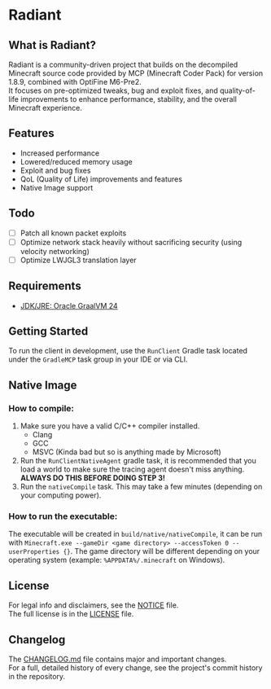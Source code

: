 # Radiant

## What is Radiant?
Radiant is a community-driven project that builds on the decompiled Minecraft source code provided by MCP (Minecraft Coder Pack) for version 1.8.9, combined with OptiFine M6-Pre2.  
It focuses on pre-optimized tweaks, bug and exploit fixes, and quality-of-life improvements to enhance performance, stability, and the overall Minecraft experience.

## Features
- Increased performance
- Lowered/reduced memory usage
- Exploit and bug fixes
- QoL (Quality of Life) improvements and features
- Native Image support

## Todo
- [ ] Patch all known packet exploits
- [ ] Optimize network stack heavily without sacrificing security (using velocity networking)
- [ ] Optimize LWJGL3 translation layer

## Requirements
- [JDK/JRE: Oracle GraalVM 24](https://www.graalvm.org/downloads/)

## Getting Started
To run the client in development, use the `RunClient` Gradle task located under the `GradleMCP` task group in your IDE or via CLI.

## Native Image

### How to compile:
1. Make sure you have a valid C/C++ compiler installed.<br>
   - Clang
   - GCC
   - MSVC (Kinda bad but so is anything made by Microsoft)
2. Run the `RunClientNativeAgent` gradle task, it is recommended that you load a world to make sure the tracing agent doesn't miss anything.
   **ALWAYS DO THIS BEFORE DOING STEP 3!**
3. Run the `nativeCompile` task. This may take a few minutes (depending on your computing power).

### How to run the executable:
The executable will be created in `build/native/nativeCompile`, it can be run with `Minecraft.exe --gameDir <game directory> --accessToken 0 --userProperties {}`.
The game directory will be different depending on your operating system (example: `%APPDATA%/.minecraft` on Windows).

## License
For legal info and disclaimers, see the [NOTICE](./NOTICE.md) file.  
The full license is in the [LICENSE](./LICENSE) file.

## Changelog
The [CHANGELOG.md](./CHANGELOG.md) file contains major and important changes.  
For a full, detailed history of every change, see the project's commit history in the repository.
